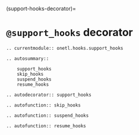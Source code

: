 (support-hooks-decorator)=

# `@support_hooks` decorator

```{eval-rst}
.. currentmodule:: onetl.hooks.support_hooks
```

```{eval-rst}
.. autosummary::

    support_hooks
    skip_hooks
    suspend_hooks
    resume_hooks
```

```{eval-rst}
.. autodecorator:: support_hooks
```

```{eval-rst}
.. autofunction:: skip_hooks
```

```{eval-rst}
.. autofunction:: suspend_hooks
```

```{eval-rst}
.. autofunction:: resume_hooks
```
